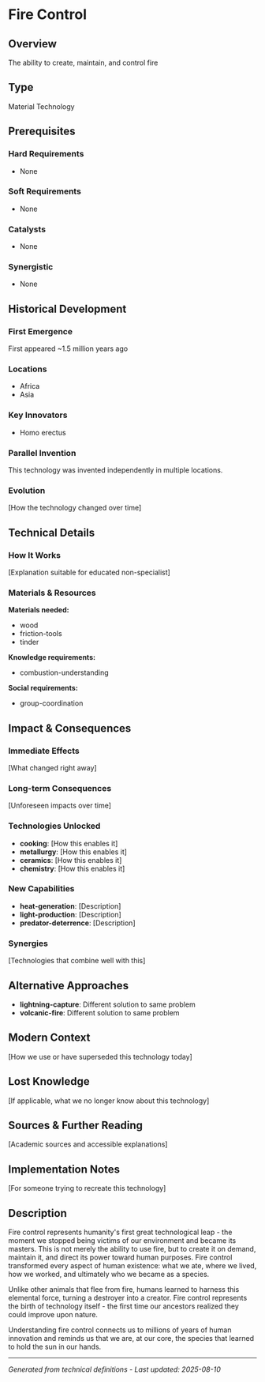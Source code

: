 # Fire Control

## Overview
The ability to create, maintain, and control fire

## Type
Material Technology

## Prerequisites

### Hard Requirements
- None

### Soft Requirements
- None

### Catalysts
- None

### Synergistic
- None

## Historical Development

### First Emergence
First appeared ~1.5 million years ago

### Locations
- Africa
- Asia

### Key Innovators
- Homo erectus

### Parallel Invention
This technology was invented independently in multiple locations.

### Evolution
[How the technology changed over time]

## Technical Details

### How It Works
[Explanation suitable for educated non-specialist]

### Materials & Resources
**Materials needed:**
- wood
- friction-tools
- tinder


**Knowledge requirements:**
- combustion-understanding


**Social requirements:**
- group-coordination

## Impact & Consequences

### Immediate Effects
[What changed right away]

### Long-term Consequences
[Unforeseen impacts over time]

### Technologies Unlocked
- **cooking**: [How this enables it]
- **metallurgy**: [How this enables it]
- **ceramics**: [How this enables it]
- **chemistry**: [How this enables it]

### New Capabilities
- **heat-generation**: [Description]
- **light-production**: [Description]
- **predator-deterrence**: [Description]

### Synergies
[Technologies that combine well with this]

## Alternative Approaches
- **lightning-capture**: Different solution to same problem
- **volcanic-fire**: Different solution to same problem

## Modern Context
[How we use or have superseded this technology today]

## Lost Knowledge
[If applicable, what we no longer know about this technology]

## Sources & Further Reading
[Academic sources and accessible explanations]

## Implementation Notes
[For someone trying to recreate this technology]

## Description

















Fire control represents humanity's first great technological leap - the moment we stopped being victims of our environment and became its masters. This is not merely the ability to use fire, but to create it on demand, maintain it, and direct its power toward human purposes. Fire control transformed every aspect of human existence: what we ate, where we lived, how we worked, and ultimately who we became as a species.

Unlike other animals that flee from fire, humans learned to harness this elemental force, turning a destroyer into a creator. Fire control represents the birth of technology itself - the first time our ancestors realized they could improve upon nature.

Understanding fire control connects us to millions of years of human innovation and reminds us that we are, at our core, the species that learned to hold the sun in our hands.

---
*Generated from technical definitions - Last updated: 2025-08-10*
